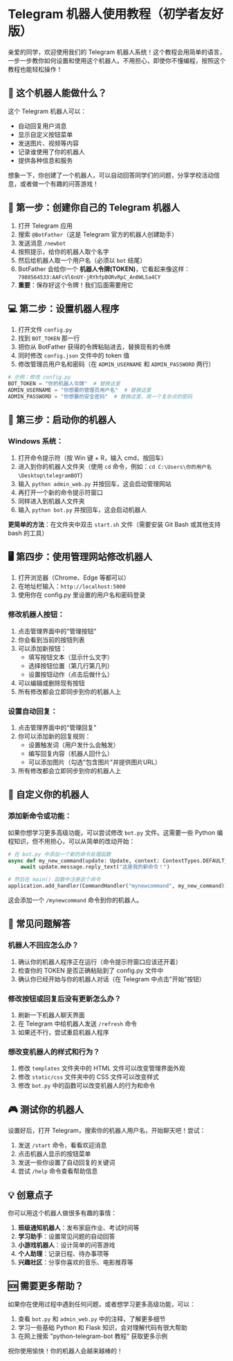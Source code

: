 # Telegram 机器人使用教程（初学者友好版）

亲爱的同学，欢迎使用我们的 Telegram 机器人系统！这个教程会用简单的语言，一步一步教你如何设置和使用这个机器人。不用担心，即使你不懂编程，按照这个教程也能轻松操作！

## 🌟 这个机器人能做什么？

这个 Telegram 机器人可以：
- 自动回复用户消息
- 显示自定义按钮菜单
- 发送图片、视频等内容
- 记录谁使用了你的机器人
- 提供各种信息和服务

想象一下，你创建了一个机器人，可以自动回答同学们的问题，分享学校活动信息，或者做一个有趣的问答游戏！

## 📱 第一步：创建你自己的 Telegram 机器人

1. 打开 Telegram 应用
2. 搜索 `@BotFather`（这是 Telegram 官方的机器人创建助手）
3. 发送消息 `/newbot`
4. 按照提示，给你的机器人取个名字
5. 然后给机器人取一个用户名（必须以 `bot` 结尾）
6. BotFather 会给你一个 **机器人令牌(TOKEN)**，它看起来像这样：`7988564533:AAFcVl6nUY-jRYhfpBORvRpC_An0WLSa4CY`
7. **重要**：保存好这个令牌！我们后面需要用它

## 💻 第二步：设置机器人程序

1. 打开文件 `config.py`
2. 找到 `BOT_TOKEN` 那一行
3. 把你从 BotFather 获得的令牌粘贴进去，替换现有的令牌
4. 同时修改 `config.json` 文件中的 token 值
5. 修改管理员用户名和密码（在 `ADMIN_USERNAME` 和 `ADMIN_PASSWORD` 两行）

```python
# 示例：修改 config.py
BOT_TOKEN = "你的机器人令牌"  # 替换这里
ADMIN_USERNAME = "你想要的管理员用户名"  # 替换这里
ADMIN_PASSWORD = "你想要的安全密码"  # 替换这里，用一个复杂点的密码
```

## 🚀 第三步：启动你的机器人

### Windows 系统：

1. 打开命令提示符（按 Win 键 + R，输入 cmd，按回车）
2. 进入到你的机器人文件夹（使用 `cd` 命令，例如：`cd C:\Users\你的用户名\Desktop\telegramBOT`）
3. 输入 `python admin_web.py` 并按回车，这会启动管理网站
4. 再打开一个新的命令提示符窗口
5. 同样进入到机器人文件夹
6. 输入 `python bot.py` 并按回车，这会启动机器人

**更简单的方法**：在文件夹中双击 `start.sh` 文件（需要安装 Git Bash 或其他支持 bash 的工具）

## 🖥️ 第四步：使用管理网站修改机器人

1. 打开浏览器（Chrome、Edge 等都可以）
2. 在地址栏输入：`http://localhost:5000`
3. 使用你在 config.py 里设置的用户名和密码登录

### 修改机器人按钮：

1. 点击管理界面中的"管理按钮"
2. 你会看到当前的按钮列表
3. 可以添加新按钮：
   - 填写按钮文本（显示什么文字）
   - 选择按钮位置（第几行第几列）
   - 设置按钮动作（点击后做什么）
4. 可以编辑或删除现有按钮
5. 所有修改都会立即同步到你的机器人上

### 设置自动回复：

1. 点击管理界面中的"管理回复"
2. 你可以添加新的回复规则：
   - 设置触发词（用户发什么会触发）
   - 编写回复内容（机器人回什么）
   - 可以添加图片（勾选"包含图片"并提供图片URL）
3. 所有修改都会立即同步到你的机器人上

## 📝 自定义你的机器人

### 添加新命令或功能：

如果你想学习更多高级功能，可以尝试修改 `bot.py` 文件。这需要一些 Python 编程知识，但不用担心，可以从简单的改动开始：

```python
# 在 bot.py 中添加一个新的命令处理函数
async def my_new_command(update: Update, context: ContextTypes.DEFAULT_TYPE):
    await update.message.reply_text("这是我的新命令！")

# 然后在 main() 函数中注册这个命令
application.add_handler(CommandHandler("mynewcommand", my_new_command))
```

这会添加一个 `/mynewcommand` 命令到你的机器人。

## 📌 常见问题解答

### 机器人不回应怎么办？

1. 确认你的机器人程序正在运行（命令提示符窗口应该还开着）
2. 检查你的 TOKEN 是否正确粘贴到了 config.py 文件中
3. 确认你已经开始与你的机器人对话（在 Telegram 中点击"开始"按钮）

### 修改按钮或回复后没有更新怎么办？

1. 刷新一下机器人聊天界面
2. 在 Telegram 中给机器人发送 `/refresh` 命令
3. 如果还不行，尝试重启机器人程序

### 想改变机器人的样式和行为？

1. 修改 `templates` 文件夹中的 HTML 文件可以改变管理界面外观
2. 修改 `static/css` 文件夹中的 CSS 文件可以改变样式
3. 修改 `bot.py` 中的函数可以改变机器人的行为和命令

## 🎮 测试你的机器人

设置好后，打开 Telegram，搜索你的机器人用户名，开始聊天吧！尝试：

1. 发送 `/start` 命令，看看欢迎消息
2. 点击机器人显示的按钮菜单
3. 发送一些你设置了自动回复的关键词
4. 尝试 `/help` 命令查看帮助信息

## 💡 创意点子

你可以用这个机器人做很多有趣的事情：

1. **班级通知机器人**：发布家庭作业、考试时间等
2. **学习助手**：设置常见问题的自动回答
3. **小游戏机器人**：设计简单的问答游戏
4. **个人助理**：记录日程、待办事项等
5. **兴趣社区**：分享你喜欢的音乐、电影推荐等

## 🆘 需要更多帮助？

如果你在使用过程中遇到任何问题，或者想学习更多高级功能，可以：

1. 查看 `bot.py` 和 `admin_web.py` 中的注释，了解更多细节
2. 学习一些基础 Python 和 Flask 知识，会对理解代码有很大帮助
3. 在网上搜索 "python-telegram-bot 教程" 获取更多示例

祝你使用愉快！你的机器人会越来越棒的！